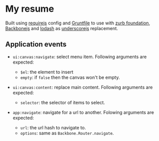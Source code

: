 My resume
=========

Built using [requirejs](http://requirejs.org/) config and
[Gruntfile](http://gruntjs.com/) to use with [zurb
foundation](http://foundation.zurb.com/),
[Backbonejs](http://documentcloud.github.com/backbone/) and
[lodash](http://lodash.com/) as [underscorejs](http://underscorejs.org/)
replacement.

Application events
------------------

* `ui:canvas:navigate`: select menu item. Following arguments are expected:
    * `$el`: the element to insert
    * `empty`: if `false` then the canvas won't be empty.
* `ui:canvas:content`: replace main content. Following arguments are expected:
    * `selector`: the selector of items to select.

* `app:navigate`: navigate for a url to another. Folowing arguments are
  expected:
    * `url`: the url hash to navigate to.
    * `options`: same as `Backbone.Router.navigate`.
